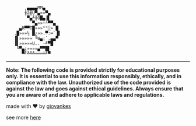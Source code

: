            ,▄▄▄▄MM▄
           ╫â╫Ü▀▄»»▀▄
            ▀▄╨╫Ö█▄▐▌
             `▀▄»»┴┴▀▀▄
         ▄R▀▀T█»»»""░» █
       .█»»»½ █¿»».▀:═`▐▌
       ▐▌»»»»≈ ╙W▄¡`,▄▄▀
       ▐▌»»»»»U.. -╝▀█
        ╙▀▄¿»»»»▄▀▀█▌
          ▀╝╩╩╩═══╧╝▀

---

**Note: The following code is provided strictly for educational purposes only. It is essential to use this information responsibly, ethically, and in compliance with the law. Unauthorized use of the code provided is against the law and goes against ethical guidelines. Always ensure that you are aware of and adhere to applicable laws and regulations.**

made with ❤ by [giovankes](https://github.com/giovankes)

see more [here](https://giotje.dev)
